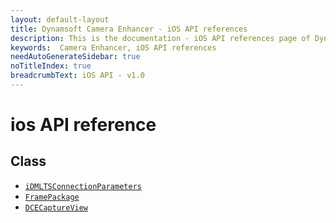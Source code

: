 ```yaml
---
layout: default-layout
title: Dynamsoft Camera Enhancer - iOS API references
description: This is the documentation - iOS API references page of Dynamsoft Camera Enhancer.
keywords:  Camera Enhancer, iOS API references
needAutoGenerateSidebar: true
noTitleIndex: true
breadcrumbText: iOS API - v1.0
---
```


# ios API reference

## Class

- [`iDMLTSConnectionParameters`]({{site.ios-api-auxiliary}}ltsconnection.html)
- [`FramePackage`]({{site.ios-api-auxiliary}}framepackage.html)
- [`DCECaptureView`]({{site.ios-api-auxiliary}}captureview.html)
